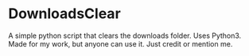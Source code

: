 # DownloadsClear
A simple python script that clears the downloads folder.
Uses Python3. 
Made for my work, but anyone can use it. Just credit or mention me.
